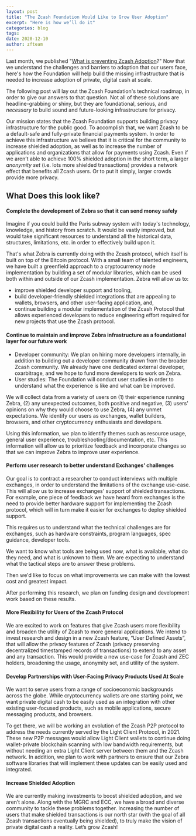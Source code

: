 ```yaml
---
layout: post
title: "The Zcash Foundation Would Like to Grow User Adoption"
excerpt: "Here is how we’ll do it"
categories: blog
tags: 
date: 2020-12-10
author: zfteam
---
```


Last month, we published "[What is preventing Zcash Adoption](https://www.zfnd.org/blog/what-is-preventing-zcash-adoption/)?" Now that we understand the challenges and barriers to adoption that our users face, here's how the Foundation will help build the missing infrastructure that is needed to increase adoption of private, digital cash at scale.

The following post will lay out the Zcash Foundation's technical roadmap, in order to give our answers to that question. Not all of these solutions are headline-grabbing or shiny, but they are foundational, serious, and _necessary_ to build sound and future-looking infrastructure for privacy.

Our mission states that the Zcash Foundation supports building privacy infrastructure for the public good. To accomplish that, we want Zcash to be a default-safe and fully-private financial payments system. In order to achieve this infrastructure we believe that it is critical for the community to increase shielded adoption, as well as to increase the number of applications and organizations that allow for payments using Zcash. Even if we aren’t able to achieve 100% shielded adoption in the short term, a larger *anonymity set* (i.e. lots more shielded transactions) provides a network effect that benefits all Zcash users. Or to put it simply, larger crowds provide more privacy.

## What Does this look like?

#### Complete the development of Zebra so that it can send money safely
Imagine if you could build the Paris subway system with today's technology, knowledge, and history from scratch. It would be vastly improved, but would take significant resources to understand all the historical data, structures, limitations, etc. in order to effectively build upon it.

That's what Zebra is currently doing with the Zcash protocol, which itself is built on top of the Bitcoin protocol. With a small team of talented engineers, we have built a greenfield approach to a cryptocurrency node implementation by building a set of modular libraries, which can be used both within and outside of our Zcash implementation. Zebra will allow us to:
* improve shielded developer support and tooling,
* build developer-friendly shielded integrations that are appealing to wallets, browsers, and other user-facing application, and, 
* continue building a modular implementation of the Zcash Protocol that allows experienced developers to reduce engineering effort required for new projects that use the Zcash protocol. 

#### Continue to maintain and improve Zebra infrastructure as a foundational layer for our future work
* Developer community: We plan on hiring more developers internally, in addition to building out a developer community drawn from the broader Zcash community. We already have one dedicated external developer, oxarbitrage, and we hope to fund more developers to work on Zebra.
* User studies: The Foundation will conduct user studies in order to understand what the experience is like and what can be improved. 

We will collect data from a variety of users on (1) their experience running Zebra, (2) any unexpected outcomes, both positive and negative, (3) users' opinions on why they would choose to use Zebra, (4) any unmet expectations. We identify our users as exchanges, wallet builders, browsers, and other cryptocurrency enthusiasts and developers.

Using this information, we plan to identify themes such as resource usage, general user experience, troubleshooting/documentation, etc. This information will allow us to prioritize feedback and incorporate changes so that we can improve Zebra to improve user experience.


#### Perform user research to better understand Exchanges' challenges
Our goal is to contract a researcher to conduct interviews with multiple exchanges, in order to understand the limitations of the exchange use-case. This will allow us to increase exchanges' support of shielded transactions. For example, one piece of feedback we have heard from exchanges is the need to provide better hardware support for implementing the Zcash protocol, which will in turn make it easier for exchanges to deploy shielded support. 

This requires us to understand what the technical challenges are for exchanges, such as hardware constraints, program languages, spec guidance, developer tools. 

We want to know what tools are being used now, what is available, what do they need, and what is unknown to them. We are expecting to understand what the tactical steps are to answer these problems. 

Then we'd like to focus on what improvements we can make with the lowest cost and greatest impact.

After performing this research, we plan on funding design and development work based on these results. 

#### More Flexibility for Users of the Zcash Protocol
We are excited to work on features that give Zcash users more flexibility and broaden the utility of Zcash to more general applications. We intend to invest research and design in a new Zcash feature, “User Defined Assets”, that will allow the privacy features of Zcash (privacy preserving decentralized timestamped records of transactions) to extend to any asset and any transaction. This would provide a new use-case for Zcash and ZEC holders, broadening the usage, anonymity set, and utility of the system.


#### Develop Partnerships with User-Facing Privacy Products Used At Scale
We want to serve users from a range of socioeconomic backgrounds across the globe. While cryptocurrency wallets are one starting point, we want private digital cash to be easily used as an integration with other existing user-focused products, such as mobile applications, secure messaging products, and browsers. 

To get there, we will be working an evolution of the Zcash P2P protocol to address the needs currently served by the Light Client Protocol, in 2021. These new P2P messages would allow Light Client wallets to continue doing wallet-private blockchain scanning with low bandwidth requirements, but without needing an extra Light Client server between them and the Zcash network. In addition, we plan to work with partners to ensure that our Zebra software libraries that will implement these updates can be easily used and integrated. 


#### Increase Shielded Adoption
We are currently making investments to boost shielded adoption, and we aren’t alone. Along with the MGRC and ECC, we have a broad and diverse community to tackle these problems together. Increasing the number of users that make shielded transactions is our north star (with the goal of all Zcash transactions eventually being shielded), to truly make the vision of private digital cash a reality. Let’s grow Zcash!




